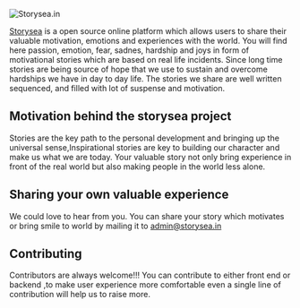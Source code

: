 

![[Storysea.in](https://www.storysea.in/)](https://www.storysea.in/content/default-monochrome-white.svg)

 
[Storysea](https://www.storysea.in/) is a open source online platform which allows users to share their valuable motivation, emotions and experiences with the world.
You will find here passion, emotion, fear, sadnes, hardship and joys in form of motivational stories which are based on real life incidents.
Since long time stories are being source of hope that we use to sustain and overcome hardships we have in day to day life.
The stories we share are well written sequenced, and filled with lot of suspense and motivation.

## Motivation  behind the storysea project
Stories are the key path to the personal development and bringing up the universal sense,Inspirational stories are key to building our character and make us what we are today. 
 Your valuable story not only bring experience in front of the real world but also making people in the world less alone.
 
## Sharing your own valuable experience
We could love to hear from you.
You can share your story which motivates or bring smile to world by mailing it to admin@storysea.in



## Contributing
Contributors are always welcome!!!
 You can contribute to either front end or backend ,to make user experience more comfortable even a single line of contribution will help us to raise more.